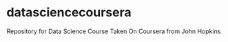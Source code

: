 datasciencecoursera
===================

Repository for Data Science Course Taken On Coursera from John Hopkins
